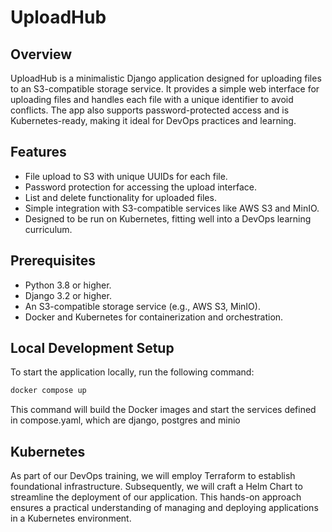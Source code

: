 # UploadHub

## Overview
UploadHub is a minimalistic Django application designed for uploading files to an S3-compatible storage service. It provides a simple web interface for uploading files and handles each file with a unique identifier to avoid conflicts. The app also supports password-protected access and is Kubernetes-ready, making it ideal for DevOps practices and learning.

## Features
- File upload to S3 with unique UUIDs for each file.
- Password protection for accessing the upload interface.
- List and delete functionality for uploaded files.
- Simple integration with S3-compatible services like AWS S3 and MinIO.
- Designed to be run on Kubernetes, fitting well into a DevOps learning curriculum.

## Prerequisites
- Python 3.8 or higher.
- Django 3.2 or higher.
- An S3-compatible storage service (e.g., AWS S3, MinIO).
- Docker and Kubernetes for containerization and orchestration.

## Local Development Setup
To start the application locally, run the following command:

```bash
docker compose up
```
This command will build the Docker images and start the services defined in compose.yaml, which are django, postgres and minio

## Kubernetes
As part of our DevOps training, we will employ Terraform to establish foundational infrastructure. Subsequently, we will craft a Helm Chart to streamline the deployment of our application. This hands-on approach ensures a practical understanding of managing and deploying applications in a Kubernetes environment.